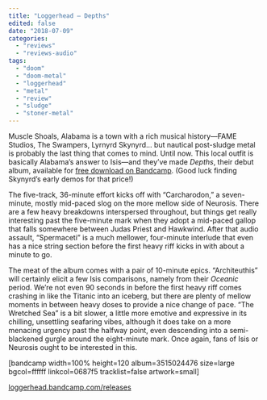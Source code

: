 ```yaml
---
title: "Loggerhead – Depths"
edited: false
date: "2018-07-09"
categories:
  - "reviews"
  - "reviews-audio"
tags:
  - "doom"
  - "doom-metal"
  - "loggerhead"
  - "metal"
  - "review"
  - "sludge"
  - "stoner-metal"
---
```


Muscle Shoals, Alabama is a town with a rich musical history—FAME Studios, The Swampers, Lyrnyrd Skynyrd… but nautical post-sludge metal is probably the last thing that comes to mind. Until now. This local outfit is basically Alabama’s answer to Isis—and they’ve made _Depths_, their debut album, available for [free download on Bandcamp](https://loggerhead.bandcamp.com/album/depths-2). (Good luck finding Skynyrd’s early demos for that price!)

The five-track, 36-minute effort kicks off with “Carcharodon,” a seven-minute, mostly mid-paced slog on the more mellow side of Neurosis. There are a few heavy breakdowns interspersed throughout, but things get really interesting past the five-minute mark when they adopt a mid-paced gallop that falls somewhere between Judas Priest and Hawkwind. After that audio assault, “Spermaceti” is a much mellower, four-minute interlude that even has a nice string section before the first heavy riff kicks in with about a minute to go.

The meat of the album comes with a pair of 10-minute epics. “Architeuthis” will certainly elicit a few Isis comparisons, namely from their _Oceanic_ period. We’re not even 90 seconds in before the first heavy riff comes crashing in like the Titanic into an iceberg, but there are plenty of mellow moments in between heavy doses to provide a nice change of pace. “The Wretched Sea” is a bit slower, a little more emotive and expressive in its chilling, unsettling seafaring vibes, although it does take on a more menacing urgency past the halfway point, even descending into a semi-blackened gurgle around the eight-minute mark. Once again, fans of Isis or Neurosis ought to be interested in this.

\[bandcamp width=100% height=120 album=3515024476 size=large bgcol=ffffff linkcol=0687f5 tracklist=false artwork=small\]

[loggerhead.bandcamp.com/releases](https://loggerhead.bandcamp.com/releases)
